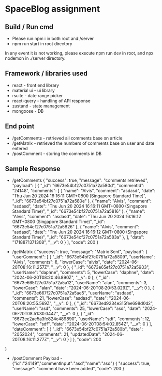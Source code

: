 # SpaceBlog assignment

## Build / Run cmd

 - Please run npm i in both root and /server
 - npm run start in root directory

In any event it is not working, please execute npm run dev in root, and npx nodemon in ./server directory.

## Framework / libraries used

- react - front end library
- material ui - ui library
- rsuite - date range picker
- react-query - handling of API response
- zustand - state management
- mongoose - DB

## End point 

- /getComments - retrieved all comments base on article
- /getMatrix - retrieved the numbers of comments base on user and date entered
- /postComment - storing the comments in DB


## Sample Response 

- /getComments
{
    "success": true,
    "message": "comments retrieved",
    "payload": [
        {
            "_id": "6673e54bf27c0751a72a580d",
            "commentId": "24148",
            "comments": [
                {
                    "name": "Alvis",
                    "comment": "asdasd",
                    "date": "Thu Jun 20 2024 16:16:11 GMT+0800 (Singapore Standard Time)",
                    "_id": "6673e54bf27c0751a72a580e"
                },
                {
                    "name": "Alvis",
                    "comment": "asdasd",
                    "date": "Thu Jun 20 2024 16:16:11 GMT+0800 (Singapore Standard Time)",
                    "_id": "6673e54bf27c0751a72a5816"
                },
                {
                    "name": "Alvis",
                    "comment": "asdasd",
                    "date": "Thu Jun 20 2024 16:16:12 GMT+0800 (Singapore Standard Time)",
                    "_id": "6673e54cf27c0751a72a5826"
                },
                {
                    "name": "Alvis",
                    "comment": "asdasd",
                    "date": "Thu Jun 20 2024 16:16:12 GMT+0800 (Singapore Standard Time)",
                    "_id": "6673e54cf27c0751a72a583a"
                },
            ],
            "date": "1718871371308",
            "__v": 0
        }
    ],
    "code": 200
}


- /getMatrix
{
    "success": true,
    "message": "Matrix Sent",
    "payload": {
        "userComment": [
            {
                "_id": "6673e54bf27c0751a72a5809",
                "userName": "Alvis",
                "comments": 8,
                "lowerCase": "alvis",
                "date": "2024-06-20T08:16:11.257Z",
                "__v": 0
            },
            {
                "_id": "6673e65ef27c0751a72a5903",
                "userName": "daphne",
                "comments": 5,
                "lowerCase": "daphne",
                "date": "2024-06-20T08:20:46.890Z",
                "__v": 0
            },
            {
                "_id": "6673e665f27c0751a72a5a12",
                "userName": "alan",
                "comments": 3,
                "lowerCase": "alan",
                "date": "2024-06-20T08:20:53.029Z",
                "__v": 0
            },
            {
                "_id": "6673e667f27c0751a72a5ae5",
                "userName": "asdasd",
                "comments": 21,
                "lowerCase": "asdasd",
                "date": "2024-06-20T08:20:55.569Z",
                "__v": 0
            },
            {
                "_id": "6673ed9234e315fee698d0d2",
                "userName": "asd",
                "comments": 25,
                "lowerCase": "asd",
                "date": "2024-06-20T08:51:30.044Z",
                "__v": 0
            },
            {
                "_id": "6673ee2ae5a3fc824c489890",
                "userName": "sdf",
                "comments": 12,
                "lowerCase": "sdf",
                "date": "2024-06-20T08:54:02.854Z",
                "__v": 0
            }
        ],
        "dateComment": [
            {
                "_id": "6673e54bf27c0751a72a580b",
                "date": "2052024",
                "comments": 21,
                "updatedDate": "2024-06-20T08:16:11.277Z",
                "__v": 0
            }
        ]
    },
    "code": 200

}

- /postComment 
Payload - {"id":"24149","commentInput":"asd","name":"asd"}
{
    "success": true,
    "message": "comment have been added",
    "code": 200
}
